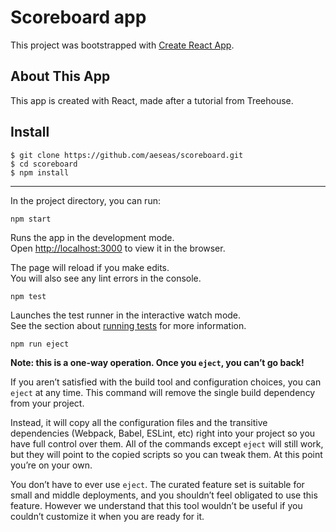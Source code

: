 # Scoreboard app
This project was bootstrapped with [Create React App](https://github.com/facebook/create-react-app).

## About This App
This app is created with React, made after a tutorial from Treehouse. 

## Install 
    $ git clone https://github.com/aeseas/scoreboard.git
    $ cd scoreboard
    $ npm install

---

In the project directory, you can run:

`npm start`

Runs the app in the development mode. <br>
Open [http://localhost:3000](http://localhost:3000) to view it in the browser.

The page will reload if you make edits. <br>
You will also see any lint errors in the console.

`npm test`

Launches the test runner in the interactive watch mode.<br>
See the section about [running tests](https://facebook.github.io/create-react-app/docs/running-tests) for more information.

`npm run eject`

**Note: this is a one-way operation. Once you `eject`, you can’t go back!**

If you aren’t satisfied with the build tool and configuration choices, you can `eject` at any time. This command will remove the single build dependency from your project.

Instead, it will copy all the configuration files and the transitive dependencies (Webpack, Babel, ESLint, etc) right into your project so you have full control over them. All of the commands except `eject` will still work, but they will point to the copied scripts so you can tweak them. At this point you’re on your own.

You don’t have to ever use `eject`. The curated feature set is suitable for small and middle deployments, and you shouldn’t feel obligated to use this feature. However we understand that this tool wouldn’t be useful if you couldn’t customize it when you are ready for it.



